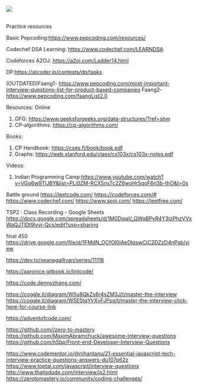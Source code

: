 
![](https://visitor-badge.glitch.me/badge?page_id=spartan4cs.cp)

</br>
Practice resources

Basic Pepcoding:https://www.pepcoding.com/resources/

Codechef DSA Learning: https://www.codechef.com/LEARNDSA

Codeforces A2OJ: https://a2oj.com/Ladder14.html

DP:https://atcoder.jp/contests/dp/tasks

(OUTDATED)Faang1- https://www.pepcoding.com/most-important-interview-questions-list-for-product-based-companies
Faang2- https://www.pepcoding.com/faangList2.0

Resources:
  Online
  1. GFG: https://www.geeksforgeeks.org/data-structures/?ref=shm
  2. CP-algorithms: https://cp-algorithms.com/
  
  Books:
  1. CP Handbook: https://cses.fi/book/book.pdf
  2. Graphs: https://web.stanford.edu/class/cs103x/cs103x-notes.pdf	   
  
  Videos:
  1. Indian Programming Camp:https://www.youtube.com/watch?v=VGq6w9TlJBY&list=PLi0ZM-RCX5nsTc2Z6woHr5qoF6n3b-thO&t=0s


Battle ground
https://leetcode.com/
https://codeforces.com/#
https://www.codechef.com/
https://www.spoj.com/
https://leetfree.com/



TSP2 : Class Recording - Google Sheets
https://docs.google.com/spreadsheets/d/1M0DjqaV_QWqBPyR4Y3jzPhzVVxWaQJTlDt9lvyi-Qcs/edit?usp=sharing

final 450
https://drive.google.com/file/d/1FMdN_OCfOI0iAeDlqswCiC2DZzD4nPsb/view

https://dev.to/seanpgallivan/series/11116

https://aaronice.gitbook.io/lintcode/

https://code.dennyzhang.com/


https://coggle.it/diagram/W5u8QkZs6r4sZM3J/t/master-the-interview
https://coggle.it/diagram/W5E5tqYlrXvFJPsq/t/master-the-interview-click-here-for-course-link

https://adventofcode.com/

https://github.com//zero-to-mastery
https://github.com/MaximAbramchuck/awesome-interview-questions
https://github.com/h5bp/Front-end-Developer-Interview-Questions

https://www.codementor.io/@nihantanu/21-essential-javascript-tech-interview-practice-questions-answers-du107p62z
https://www.toptal.com/javascript/interview-questions
http://www.thatjsdude.com/interview/js2.html
https://zerotomastery.io/community/coding-challenges/
 